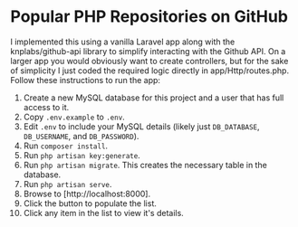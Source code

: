 # Popular PHP Repositories on GitHub

I implemented this using a vanilla Laravel app along with the knplabs/github-api library to simplify interacting with the Github API.  On a larger app you would obviously want to create controllers, but for the sake of simplicity I just coded the required logic directly in app/Http/routes.php.  Follow these instructions to run the app:

1. Create a new MySQL database for this project and a user that has full access to it.
1. Copy `.env.example` to `.env`.
1. Edit `.env` to include your MySQL details (likely just `DB_DATABASE`, `DB_USERNAME`, and `DB_PASSWORD`).
1. Run `composer install`.
1. Run `php artisan key:generate`.
1. Run `php artisan migrate`.  This creates the necessary table in the database.
1. Run `php artisan serve`.
1. Browse to [http://localhost:8000].
1. Click the button to populate the list.
1. Click any item in the list to view it's details.